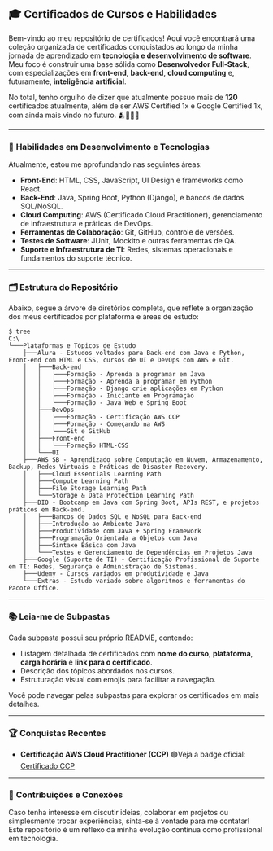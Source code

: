 ## 🎓 **Certificados de Cursos e Habilidades**

Bem-vindo ao meu repositório de certificados! Aqui você encontrará uma coleção organizada de certificados conquistados ao longo da minha jornada de aprendizado em **tecnologia e desenvolvimento de software**. Meu foco é construir uma base sólida como **Desenvolvedor Full-Stack**, com especializações em **front-end**, **back-end**, **cloud computing** e, futuramente, **inteligência artificial**. 
 
No total, tenho orgulho de dizer que atualmente possuo mais de **120** certificados atualmente, além de ser AWS Certified 1x e Google Certified 1x, com ainda mais vindo no futuro. 🫂👊🏻🎉

---

### 🚀 **Habilidades em Desenvolvimento e Tecnologias**

Atualmente, estou me aprofundando nas seguintes áreas:

- **Front-End**: HTML, CSS, JavaScript, UI Design e frameworks como React.
- **Back-End**: Java, Spring Boot, Python (Django), e bancos de dados SQL/NoSQL.
- **Cloud Computing**: AWS (Certificado Cloud Practitioner), gerenciamento de infraestrutura e práticas de DevOps.
- **Ferramentas de Colaboração**: Git, GitHub, controle de versões.
- **Testes de Software**: JUnit, Mockito e outras ferramentas de QA.
- **Suporte e Infraestrutura de TI**: Redes, sistemas operacionais e fundamentos do suporte técnico.

---

### 🗂️ **Estrutura do Repositório**

Abaixo, segue a árvore de diretórios completa, que reflete a organização dos meus certificados por plataforma e áreas de estudo:

```shell
$ tree
C:\
└───Plataformas e Tópicos de Estudo
    ├───Alura - Estudos voltados para Back-end com Java e Python, Front-end com HTML e CSS, cursos de UI e DevOps com AWS e Git.
    │   ├───Back-end
    │   │   ├───Formação - Aprenda a programar em Java
    │   │   ├───Formação - Aprenda a programar em Python
    │   │   ├───Formação - Django crie aplicações em Python
    │   │   ├───Formação - Iniciante em Programação
    │   │   └───Formação - Java Web e Spring Boot
    │   ├───DevOps
    │   │   ├───Formação - Certificação AWS CCP
    │   │   ├───Formação - Começando na AWS
    │   │   └───Git e GitHub
    │   ├───Front-end
    │   │   └───Formação HTML-CSS
    │   └───UI
    ├───AWS SB - Aprendizado sobre Computação em Nuvem, Armazenamento, Backup, Redes Virtuais e Práticas de Disaster Recovery.
    │   ├───Cloud Essentials Learning Path
    │   ├───Compute Learning Path
    │   ├───File Storage Learning Path
    │   └───Storage & Data Protection Learning Path
    ├───DIO - Bootcamp em Java com Spring Boot, APIs REST, e projetos práticos em Back-end.
    │   ├───Bancos de Dados SQL e NoSQL para Back-end
    │   ├───Introdução ao Ambiente Java
    │   ├───Produtividade com Java + Spring Framework
    │   ├───Programação Orientada a Objetos com Java
    │   ├───Sintaxe Básica com Java
    │   └───Testes e Gerenciamento de Dependências em Projetos Java
    ├───Google (Suporte de TI) - Certificação Profissional de Suporte em TI: Redes, Segurança e Administração de Sistemas.
    ├───Udemy - Cursos variados em produtividade e Java
    └───Extras - Estudo variado sobre algoritmos e ferramentas do Pacote Office.
```

---

### 📚 **Leia-me de Subpastas**

Cada subpasta possui seu próprio README, contendo:

- Listagem detalhada de certificados com **nome do curso**, **plataforma**, **carga horária** e **link para o certificado**.
- Descrição dos tópicos abordados nos cursos.
- Estruturação visual com emojis para facilitar a navegação.

Você pode navegar pelas subpastas para explorar os certificados em mais detalhes.

---

### 🏆 **Conquistas Recentes**

- **Certificação AWS Cloud Practitioner (CCP)** 🟢Veja a badge oficial: [Certificado CCP](https://www.credly.com/badges/e2426424-6c63-4855-b518-bc2494e5fcd6/public_url)

---

### 🤝 **Contribuições e Conexões**

Caso tenha interesse em discutir ideias, colaborar em projetos ou simplesmente trocar experiências, sinta-se à vontade para me contatar! Este repositório é um reflexo da minha evolução contínua como profissional em tecnologia.